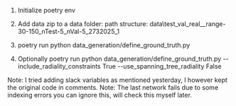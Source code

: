 1. Initialize poetry env
2. Add data zip to a data folder:
          path structure: data\test_val_real__range-30-150_nTest-5_nVal-5_2732025_1

3. poetry run python data_generation/define_ground_truth.py
4. Optionally poetry run python data_generation/define_ground_truth.py --include_radiality_constraints True --use_spanning_tree_radiality False

Note:  I tried adding slack variables as mentioned yesterday, I however kept the original code in comments.
Note: The last network fails due to some indexing errors you can ignore this, will check this myself later. 
